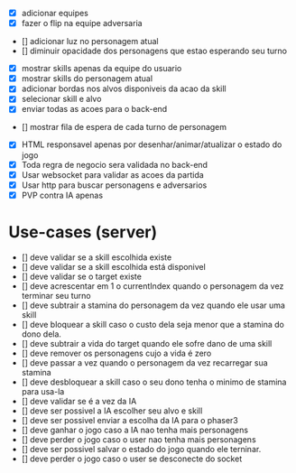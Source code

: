 - [x] adicionar equipes
- [x] fazer o flip na equipe adversaria
- [] adicionar luz no personagem atual
- [] diminuir opacidade dos personagens que estao esperando seu turno
- [x] mostrar skills apenas da equipe do usuario
- [x] mostrar skills do personagem atual
- [x] adicionar bordas nos alvos disponiveis da acao da skill
- [x] selecionar skill e alvo
- [x] enviar todas as acoes para o back-end
- [] mostrar fila de espera de cada turno de personagem
- [x] HTML responsavel apenas por desenhar/animar/atualizar o estado do jogo
- [x] Toda regra de negocio sera validada no back-end
- [x] Usar websocket para validar as acoes da partida
- [x] Usar http para buscar personagens e adversarios
- [x] PVP contra IA apenas

# Use-cases (server)
- [] deve validar se a skill escolhida existe
- [] deve validar se a skill escolhida está disponivel
- [] deve validar se o target existe
- [] deve acrescentar em 1 o currentIndex quando o personagem da vez terminar seu turno
- [] deve subtrair a stamina do personagem da vez quando ele usar uma skill
- [] deve bloquear a skill caso o custo dela seja menor que a stamina do dono dela.
- [] deve subtrair a vida do target quando ele sofre dano de uma skill
- [] deve remover os personagens cujo a vida é zero
- [] deve passar a vez quando o personagem da vez recarregar sua stamina
- [] deve desbloquear a skill caso o seu dono tenha o minimo de stamina para usa-la
- [] deve validar se é a vez da IA
- [] deve ser possivel a IA escolher seu alvo e skill
- [] deve ser possivel enviar a escolha da IA para o phaser3
- [] deve ganhar o jogo caso a IA nao tenha mais personagens
- [] deve perder o jogo caso o user nao tenha mais personagens
- [] deve ser possivel salvar o estado do jogo quando ele terninar.
- [] deve perder o jogo caso o user se desconecte do socket